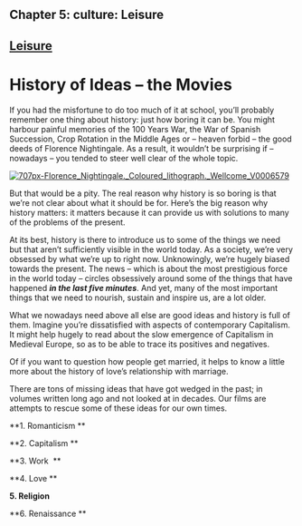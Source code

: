 Chapter  5: culture: Leisure
---------------------------

[Leisure](../category/culture/leisure-2/index.html)
---------------------------------------------------

History of Ideas – the Movies
=============================

<span style="font-weight: 400;">If you had the misfortune to do too much of it at school, you’ll probably remember one thing about history: just how boring it can be. </span>You might harbour painful memories of the 100 Years War, the War of Spanish Succession, Crop Rotation in the Middle Ages or – heaven forbid – the good deeds of Florence Nightingale. As a result, it wouldn’t be surprising if – nowadays – you tended to steer well clear of the whole topic.

[![707px-Florence\_Nightingale.\_Coloured\_lithograph.\_Wellcome\_V0006579](http://i0.wp.com/www.thebookoflife.org/wp-content/uploads/2015/08/707px-Florence_Nightingale._Coloured_lithograph._Wellcome_V0006579.jpg?resize=635%2C616)](http://i0.wp.com/www.thebookoflife.org/wp-content/uploads/2015/08/707px-Florence_Nightingale._Coloured_lithograph._Wellcome_V0006579.jpg)

But that would be a pity. The real reason why history is so boring is that we’re not clear about what it should be for. Here’s the big reason why history matters: it matters because it can provide us with solutions to many of the problems of the present.

At its best, history is there to introduce us to some of the things we need but that aren’t sufficiently visible in the world today. <span style="font-weight: 400;">As a society, we’re very obsessed by what we’re up to right now. Unknowingly, we’re hugely biased towards the present. The news – which is about the most prestigious force in the world today – circles obsessively around some of the things that have happened </span>***in the last five minutes***<span style="font-weight: 400;">. </span>And yet, many of the most important things that we need to nourish, sustain and inspire us, are a lot older.

What we nowadays need above all else are good ideas and history is full of them. Imagine you’re dissatisfied with aspects of contemporary Capitalism. It might help hugely to read about the slow emergence of Capitalism in Medieval Europe, so as to be able to trace its positives and negatives.

Of if you want to question how people get married, it helps to know a little more about the history of love’s relationship with marriage.

There are tons of missing ideas that have got wedged in the past; in volumes written long ago and not looked at in decades. Our films are attempts to rescue some of these ideas for our own times.

**1. Romanticism **

**2. Capitalism **

**3. Work  **

**4. Love **

**5. Religion**

**6. Renaissance **

